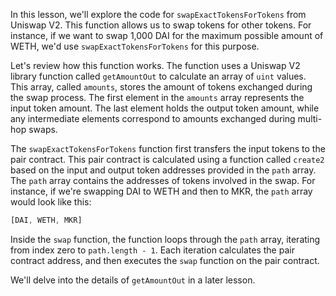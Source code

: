 In this lesson, we'll explore the code for `swapExactTokensForTokens` from Uniswap V2. This function allows us to swap tokens for other tokens. For instance, if we want to swap 1,000 DAI for the maximum possible amount of WETH, we'd use `swapExactTokensForTokens` for this purpose.

Let's review how this function works. The function uses a Uniswap V2 library function called `getAmountOut` to calculate an array of `uint` values. This array, called `amounts`, stores the amount of tokens exchanged during the swap process. The first element in the `amounts` array represents the input token amount. The last element holds the output token amount, while any intermediate elements correspond to amounts exchanged during multi-hop swaps.

The `swapExactTokensForTokens` function first transfers the input tokens to the pair contract. This pair contract is calculated using a function called `create2` based on the input and output token addresses provided in the `path` array. The `path` array contains the addresses of tokens involved in the swap. For instance, if we're swapping DAI to WETH and then to MKR, the `path` array would look like this:

```javascript
[DAI, WETH, MKR]
```

Inside the `swap` function, the function loops through the `path` array, iterating from index zero to `path.length - 1`.  Each iteration calculates the pair contract address,  and then executes the `swap` function on the pair contract.

We'll delve into the details of `getAmountOut` in a later lesson. 
